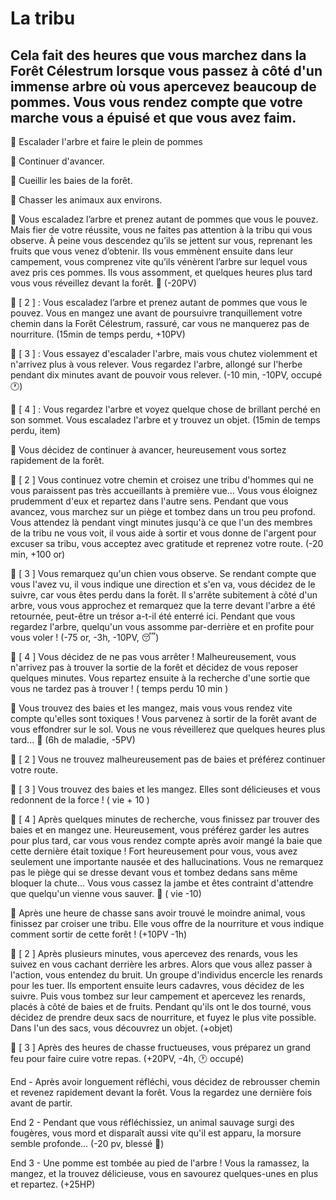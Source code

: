 # La tribu

## Cela fait des heures que vous marchez dans la Forêt Célestrum lorsque vous passez à côté d'un immense arbre où vous apercevez beaucoup de pommes. Vous vous rendez compte que votre marche vous a épuisé et que vous avez faim.

🍎 Escalader l'arbre et faire le plein de pommes

🚶 Continuer d'avancer. 

🌿 Cueillir les baies de la forêt.

🦊 Chasser les animaux aux environs.

🍎 Vous escaladez l’arbre et prenez autant de pommes que vous le pouvez. Mais fier de votre réussite, vous ne faites pas attention à la tribu qui vous observe. À peine vous descendez qu’ils se jettent sur vous, reprenant les fruits que vous venez d’obtenir. Ils vous emmènent ensuite dans leur campement, vous comprenez vite qu’ils vénèrent l’arbre sur lequel vous avez pris ces pommes. Ils vous assomment, et quelques heures plus tard vous vous réveillez devant la forêt. 🤕 (-20PV)

🍎 [ 2 ] : Vous escaladez l’arbre et prenez autant de pommes que vous le pouvez. Vous en mangez une avant de poursuivre tranquillement votre chemin dans la Forêt Célestrum, rassuré, car vous ne manquerez pas de nourriture. (15min de temps perdu, +10PV)

🍎 [ 3 ] : Vous essayez d'escalader l'arbre, mais vous chutez violemment et n'arrivez plus à vous relever. Vous regardez l'arbre, allongé sur l'herbe pendant dix minutes avant de pouvoir vous relever. (-10 min, -10PV, occupé 🕐)

🍎 [ 4 ] : Vous regardez l'arbre et voyez quelque chose de brillant perché en son sommet. Vous escaladez l'arbre et y trouvez un objet.
(15min de temps perdu, item)


🚶 Vous décidez de continuer à avancer, heureusement vous sortez rapidement de la forêt.

🚶  [ 2 ] Vous continuez votre chemin et croisez une tribu d'hommes qui ne vous paraissent pas très accueillants à première vue... Vous vous éloignez prudemment d'eux et repartez dans l'autre sens. Pendant que vous avancez, vous marchez sur un piège et tombez dans un trou peu profond. Vous attendez là pendant vingt minutes jusqu'à ce que l'un des membres de la tribu ne vous voit, il vous aide à sortir et vous donne de l'argent pour excuser sa tribu, vous acceptez avec gratitude et reprenez votre route. (-20 min, +100 or)

🚶  [ 3 ] Vous remarquez qu'un chien vous observe. Se rendant compte que vous l'avez vu, il vous indique une direction et s'en va, vous décidez de le suivre, car vous êtes perdu dans la forêt. Il s'arrête subitement à côté d'un arbre, vous vous approchez et remarquez que la terre devant l'arbre a été retournée, peut-être un trésor a-t-il été enterré ici. Pendant que vous regardez l'arbre, quelqu'un vous assomme par-derrière et en profite pour vous voler ! (-75 or, -3h, -10PV, 😴)

🚶  [ 4 ] Vous décidez de ne pas vous arrêter ! Malheureusement, vous n'arrivez pas à trouver la sortie de la forêt et décidez de vous reposer quelques minutes. Vous repartez ensuite à la recherche d'une sortie que vous ne tardez pas à trouver ! ( temps perdu 10 min )


🌿 Vous trouvez des baies et les mangez, mais vous vous rendez vite compte qu'elles sont toxiques ! Vous parvenez à sortir de la forêt avant de vous effondrer sur le sol. Vous ne vous réveillerez que quelques heures plus tard... 🤢 (6h de maladie, -5PV)

🌿 [ 2 ] Vous ne trouvez malheureusement pas de baies et préférez continuer votre route.

🌿 [ 3 ] Vous trouvez des baies et les mangez. Elles sont délicieuses et vous redonnent de la force ! ( vie + 10 )

🌿 [ 4 ] Après quelques minutes de recherche, vous finissez par trouver des baies et en mangez une. Heureusement, vous préférez garder les autres pour plus tard, car vous vous rendez compte après avoir mangé la baie que cette dernière était toxique ! Fort heureusement pour vous, vous avez seulement une importante nausée et des hallucinations. Vous ne remarquez pas le piège qui se dresse devant vous et tombez dedans sans même bloquer la chute... Vous vous cassez la jambe et êtes contraint d'attendre que quelqu'un vienne vous sauver. 🤕 ( vie -10)


🦊 Après une heure de chasse sans avoir trouvé le moindre animal, vous finissez par croiser une tribu. Elle vous offre de la nourriture et vous indique comment sortir de cette forêt ! (+10PV -1h)

🦊 [ 2 ] Après plusieurs minutes, vous apercevez des renards, vous les suivez en vous cachant derrière les arbres. Alors que vous allez passer à l'action, vous entendez du bruit. Un groupe d'individus encercle les renards pour les tuer. Ils emportent ensuite leurs cadavres, vous décidez de les suivre. Puis vous tombez sur leur campement et apercevez les renards, placés à côté de baies et de fruits. Pendant qu'ils ont le dos tourné, vous décidez de prendre deux sacs de nourriture, et fuyez le plus vite possible. Dans l'un des sacs, vous découvrez un objet. (+objet)

🦊 [ 3 ] Après des heures de chasse fructueuses, vous préparez un grand feu pour faire cuire votre repas. (+20PV, -4h, 🕐 occupé)


End -  Après avoir longuement réfléchi, vous décidez de rebrousser chemin et revenez rapidement devant la forêt. Vous la regardez une dernière fois avant de partir.

End 2 -  Pendant que vous réfléchissiez, un animal sauvage surgi des fougères, vous mord et disparaît aussi vite qu'il est apparu, la morsure semble profonde... (-20 pv, blessé 🤕)

End 3 -  Une pomme est tombée au pied de l'arbre ! Vous la ramassez, la mangez, et la trouvez délicieuse, vous en savourez quelques-unes en plus et repartez. (+25HP)
